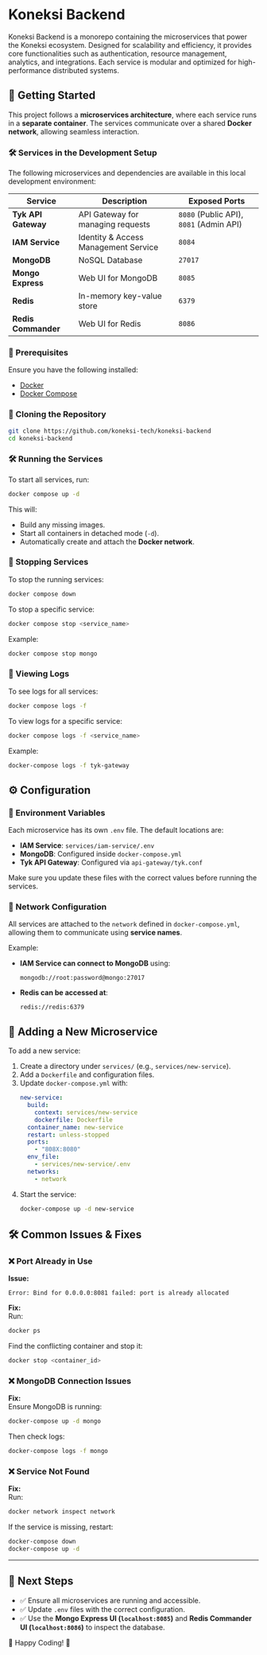 # Koneksi Backend
Koneksi Backend is a monorepo containing the microservices that power the Koneksi ecosystem. Designed for scalability and efficiency, it provides core functionalities such as authentication, resource management, analytics, and integrations. Each service is modular and optimized for high-performance distributed systems.

## 🚀 **Getting Started**

This project follows a **microservices architecture**, where each service runs in a **separate container**. The services communicate over a shared **Docker network**, allowing seamless interaction.

### **🛠 Services in the Development Setup**
The following microservices and dependencies are available in this local development environment:

| Service             | Description                              | Exposed Ports                           |
|---------------------|------------------------------------------|-----------------------------------------|
| **Tyk API Gateway** | API Gateway for managing requests        | `8080` (Public API), `8081` (Admin API) |
| **IAM Service**     | Identity & Access Management Service     | `8084`                                  |
| **MongoDB**         | NoSQL Database                           | `27017`                                 |
| **Mongo Express**   | Web UI for MongoDB                       | `8085`                                  |
| **Redis**           | In-memory key-value store                | `6379`                                  |
| **Redis Commander** | Web UI for Redis                         | `8086`                                  |

### **📌 Prerequisites**
Ensure you have the following installed:
- [Docker](https://docs.docker.com/get-docker/)
- [Docker Compose](https://docs.docker.com/compose/install/)

### **🔹 Cloning the Repository**
```sh
git clone https://github.com/koneksi-tech/koneksi-backend
cd koneksi-backend
```

### **🛠 Running the Services**
To start all services, run:

```sh
docker compose up -d
```

This will:
- Build any missing images.
- Start all containers in detached mode (`-d`).
- Automatically create and attach the **Docker network**.

### **📌 Stopping Services**
To stop the running services:

```sh
docker compose down
```

To stop a specific service:
```sh
docker compose stop <service_name>
```

Example:
```sh
docker compose stop mongo
```

### **📌 Viewing Logs**
To see logs for all services:
```sh
docker compose logs -f
```

To view logs for a specific service:
```sh
docker compose logs -f <service_name>
```

Example:
```sh
docker-compose logs -f tyk-gateway
```

## ⚙ **Configuration**

### **🔹 Environment Variables**
Each microservice has its own `.env` file. The default locations are:

- **IAM Service**: `services/iam-service/.env`
- **MongoDB**: Configured inside `docker-compose.yml`
- **Tyk API Gateway**: Configured via `api-gateway/tyk.conf`

Make sure you update these files with the correct values before running the services.

### **🔹 Network Configuration**
All services are attached to the `network` defined in `docker-compose.yml`, allowing them to communicate using **service names**.

Example:
- **IAM Service can connect to MongoDB** using:  
  ```
  mongodb://root:password@mongo:27017
  ```
- **Redis can be accessed at**:  
  ```
  redis://redis:6379
  ```

## 🔧 **Adding a New Microservice**
To add a new service:
1. Create a directory under `services/` (e.g., `services/new-service`).
2. Add a `Dockerfile` and configuration files.
3. Update `docker-compose.yml` with:
   ```yaml
   new-service:
     build:
       context: services/new-service
       dockerfile: Dockerfile
     container_name: new-service
     restart: unless-stopped
     ports:
       - "808X:8080"
     env_file:
       - services/new-service/.env
     networks:
       - network
   ```
4. Start the service:
   ```sh
   docker-compose up -d new-service
   ```

## 🛠 **Common Issues & Fixes**

### **❌ Port Already in Use**
**Issue:**  
```
Error: Bind for 0.0.0.0:8081 failed: port is already allocated
```
**Fix:**  
Run:
```sh
docker ps
```
Find the conflicting container and stop it:
```sh
docker stop <container_id>
```

### **❌ MongoDB Connection Issues**
**Fix:**  
Ensure MongoDB is running:
```sh
docker-compose up -d mongo
```

Then check logs:
```sh
docker-compose logs -f mongo
```

### **❌ Service Not Found**
**Fix:**  
Run:
```sh
docker network inspect network
```
If the service is missing, restart:
```sh
docker-compose down
docker-compose up -d
```

---

## 🎯 **Next Steps**
- ✅ Ensure all microservices are running and accessible.
- ✅ Update `.env` files with the correct configuration.
- ✅ Use the **Mongo Express UI (`localhost:8085`)** and **Redis Commander UI (`localhost:8086`)** to inspect the database.

🚀 Happy Coding! 🎉

